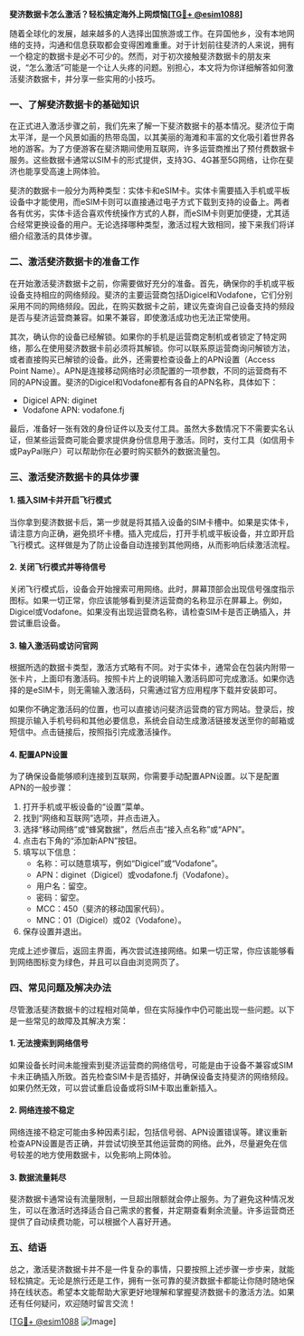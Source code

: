 **斐济数据卡怎么激活？轻松搞定海外上网烦恼[[TG💪+ @esim1088](https://t.me/s/esim1088)]**

随着全球化的发展，越来越多的人选择出国旅游或工作。在异国他乡，没有本地网络的支持，沟通和信息获取都会变得困难重重。对于计划前往斐济的人来说，拥有一个稳定的数据卡是必不可少的。然而，对于初次接触斐济数据卡的朋友来说，“怎么激活”可能是一个让人头疼的问题。别担心，本文将为你详细解答如何激活斐济数据卡，并分享一些实用的小技巧。

### 一、了解斐济数据卡的基础知识

在正式进入激活步骤之前，我们先来了解一下斐济数据卡的基本情况。斐济位于南太平洋，是一个风景如画的热带岛国，以其美丽的海滩和丰富的文化吸引着世界各地的游客。为了方便游客在斐济期间使用互联网，许多运营商推出了预付费数据卡服务。这些数据卡通常以SIM卡的形式提供，支持3G、4G甚至5G网络，让你在斐济也能享受高速上网体验。

斐济的数据卡一般分为两种类型：实体卡和eSIM卡。实体卡需要插入手机或平板设备中才能使用，而eSIM卡则可以直接通过电子方式下载到支持的设备上。两者各有优劣，实体卡适合喜欢传统操作方式的人群，而eSIM卡则更加便捷，尤其适合经常更换设备的用户。无论选择哪种类型，激活过程大致相同，接下来我们将详细介绍激活的具体步骤。

### 二、激活斐济数据卡的准备工作

在开始激活斐济数据卡之前，你需要做好充分的准备。首先，确保你的手机或平板设备支持相应的网络频段。斐济的主要运营商包括Digicel和Vodafone，它们分别采用不同的网络频段。因此，在购买数据卡之前，建议先查询自己设备支持的频段是否与斐济运营商兼容。如果不兼容，即使激活成功也无法正常使用。

其次，确认你的设备已经解锁。如果你的手机是运营商定制机或者锁定了特定网络，那么在使用斐济数据卡前必须将其解锁。你可以联系原运营商询问解锁方法，或者直接购买已解锁的设备。此外，还需要检查设备上的APN设置（Access Point Name）。APN是连接移动网络时必须配置的一项参数，不同的运营商有不同的APN设置。斐济的Digicel和Vodafone都有各自的APN名称，具体如下：

- Digicel APN: diginet
- Vodafone APN: vodafone.fj

最后，准备好一张有效的身份证件以及支付工具。虽然大多数情况下不需要实名认证，但某些运营商可能会要求提供身份信息用于激活。同时，支付工具（如信用卡或PayPal账户）可以帮助你在必要时购买额外的数据流量包。

### 三、激活斐济数据卡的具体步骤

#### 1. 插入SIM卡并开启飞行模式

当你拿到斐济数据卡后，第一步就是将其插入设备的SIM卡槽中。如果是实体卡，请注意方向正确，避免损坏卡槽。插入完成后，打开手机或平板设备，并立即开启飞行模式。这样做是为了防止设备自动连接到其他网络，从而影响后续激活流程。

#### 2. 关闭飞行模式并等待信号

关闭飞行模式后，设备会开始搜索可用网络。此时，屏幕顶部会出现信号强度指示图标。如果一切正常，你应该能够看到斐济运营商的名称显示在屏幕上。例如，Digicel或Vodafone。如果没有出现运营商名称，请检查SIM卡是否正确插入，并尝试重启设备。

#### 3. 输入激活码或访问官网

根据所选的数据卡类型，激活方式略有不同。对于实体卡，通常会在包装内附带一张卡片，上面印有激活码。按照卡片上的说明输入激活码即可完成激活。如果你选择的是eSIM卡，则无需输入激活码，只需通过官方应用程序下载并安装即可。

如果你不确定激活码的位置，也可以直接访问斐济运营商的官方网站。登录后，按照提示输入手机号码和其他必要信息，系统会自动生成激活链接发送至你的邮箱或短信中。点击链接后，按照指引完成激活操作。

#### 4. 配置APN设置

为了确保设备能够顺利连接到互联网，你需要手动配置APN设置。以下是配置APN的一般步骤：

1. 打开手机或平板设备的“设置”菜单。
2. 找到“网络和互联网”选项，并点击进入。
3. 选择“移动网络”或“蜂窝数据”，然后点击“接入点名称”或“APN”。
4. 点击右下角的“添加新APN”按钮。
5. 填写以下信息：
   - 名称：可以随意填写，例如“Digicel”或“Vodafone”。
   - APN：diginet（Digicel）或vodafone.fj（Vodafone）。
   - 用户名：留空。
   - 密码：留空。
   - MCC：450（斐济的移动国家代码）。
   - MNC：01（Digicel）或02（Vodafone）。
6. 保存设置并退出。

完成上述步骤后，返回主界面，再次尝试连接网络。如果一切正常，你应该能够看到网络图标变为绿色，并且可以自由浏览网页了。

### 四、常见问题及解决办法

尽管激活斐济数据卡的过程相对简单，但在实际操作中仍可能出现一些问题。以下是一些常见的故障及其解决方案：

#### 1. 无法搜索到网络信号

如果设备长时间未能搜索到斐济运营商的网络信号，可能是由于设备不兼容或SIM卡未正确插入所致。首先检查SIM卡是否插好，并确保设备支持斐济的网络频段。如果仍然无效，可以尝试重启设备或将SIM卡取出重新插入。

#### 2. 网络连接不稳定

网络连接不稳定可能由多种因素引起，包括信号弱、APN设置错误等。建议重新检查APN设置是否正确，并尝试切换至其他运营商的网络。此外，尽量避免在信号较差的地方使用数据卡，以免影响上网体验。

#### 3. 数据流量耗尽

斐济数据卡通常设有流量限制，一旦超出限额就会停止服务。为了避免这种情况发生，可以在激活时选择适合自己需求的套餐，并定期查看剩余流量。许多运营商还提供了自动续费功能，可以根据个人喜好开通。

### 五、结语

总之，激活斐济数据卡并不是一件复杂的事情，只要按照上述步骤一步步来，就能轻松搞定。无论是旅行还是工作，拥有一张可靠的斐济数据卡都能让你随时随地保持在线状态。希望本文能帮助大家更好地理解和掌握斐济数据卡的激活方法。如果还有任何疑问，欢迎随时留言交流！

[[TG💪+ @esim1088](https://t.me/s/esim1088) ![Image](https://i.postimg.cc/4NQfJmqS/Snipaste-2025-05-13-00-14-12.png)]